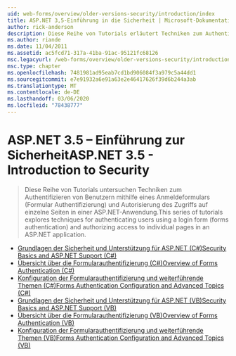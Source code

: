 ```yaml
---
uid: web-forms/overview/older-versions-security/introduction/index
title: ASP.NET 3,5-Einführung in die Sicherheit | Microsoft-Dokumentation
author: rick-anderson
description: Diese Reihe von Tutorials erläutert Techniken zum Authentifizieren von Benutzern mithilfe eines Anmeldeformulars (Formular Authentifizierung) und Autorisierung des Zugriffs auf einzelne Seiten in...
ms.author: riande
ms.date: 11/04/2011
ms.assetid: ac5fcd71-317a-41ba-91ac-95121fc68126
msc.legacyurl: /web-forms/overview/older-versions-security/introduction
msc.type: chapter
ms.openlocfilehash: 7481981ad95eab7cd1bd906084f3a979c5a44dd1
ms.sourcegitcommit: e7e91932a6e91a63e2e46417626f39d6b244a3ab
ms.translationtype: MT
ms.contentlocale: de-DE
ms.lasthandoff: 03/06/2020
ms.locfileid: "78438777"
---
```

# <a name="aspnet-35---introduction-to-security"></a><span data-ttu-id="dc011-103">ASP.NET 3.5 – Einführung zur Sicherheit</span><span class="sxs-lookup"><span data-stu-id="dc011-103">ASP.NET 3.5 - Introduction to Security</span></span>

> <span data-ttu-id="dc011-104">Diese Reihe von Tutorials untersuchen Techniken zum Authentifizieren von Benutzern mithilfe eines Anmeldeformulars (Formular Authentifizierung) und Autorisierung des Zugriffs auf einzelne Seiten in einer ASP.NET-Anwendung.</span><span class="sxs-lookup"><span data-stu-id="dc011-104">This series of tutorials explores techniques for authenticating users using a login form (forms authentication) and authorizing access to individual pages in an ASP.NET application.</span></span>

- [<span data-ttu-id="dc011-105">Grundlagen der Sicherheit und Unterstützung für ASP.NET (C#)</span><span class="sxs-lookup"><span data-stu-id="dc011-105">Security Basics and ASP.NET Support (C#)</span></span>](security-basics-and-asp-net-support-cs.md)
- [<span data-ttu-id="dc011-106">Übersicht über die Formularauthentifizierung (C#)</span><span class="sxs-lookup"><span data-stu-id="dc011-106">Overview of Forms Authentication (C#)</span></span>](an-overview-of-forms-authentication-cs.md)
- [<span data-ttu-id="dc011-107">Konfiguration der Formularauthentifizierung und weiterführende Themen (C#)</span><span class="sxs-lookup"><span data-stu-id="dc011-107">Forms Authentication Configuration and Advanced Topics (C#)</span></span>](forms-authentication-configuration-and-advanced-topics-cs.md)
- [<span data-ttu-id="dc011-108">Grundlagen der Sicherheit und Unterstützung für ASP.NET (VB)</span><span class="sxs-lookup"><span data-stu-id="dc011-108">Security Basics and ASP.NET Support (VB)</span></span>](security-basics-and-asp-net-support-vb.md)
- [<span data-ttu-id="dc011-109">Übersicht über die Formularauthentifizierung (VB)</span><span class="sxs-lookup"><span data-stu-id="dc011-109">Overview of Forms Authentication (VB)</span></span>](an-overview-of-forms-authentication-vb.md)
- [<span data-ttu-id="dc011-110">Konfiguration der Formularauthentifizierung und weiterführende Themen (VB)</span><span class="sxs-lookup"><span data-stu-id="dc011-110">Forms Authentication Configuration and Advanced Topics (VB)</span></span>](forms-authentication-configuration-and-advanced-topics-vb.md)
